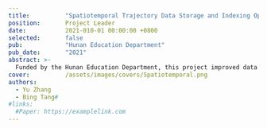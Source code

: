 ```yaml
---
title:          "Spatiotemporal Trajectory Data Storage and Indexing Optimization"
position:       Project Leader
date:           2021-010-01 00:00:00 +0800
selected:       false
pub:            "Hunan Education Department"
pub_date:       "2021"
abstract: >-
  Funded by the Hunan Education Department, this project improved data indexing efficiency in intelligent transportation systems by over 10% using KD-tree and NN-based algorithms. Led all stages from requirements analysis to implementation on the Spark platform, receiving a provincial grant of 50,000 RMB.
cover:          /assets/images/covers/Spatiotemporal.png
authors:
  - Yu Zhang
  - Bing Tang#
#links:
  #Paper: https://examplelink.com
---
```

